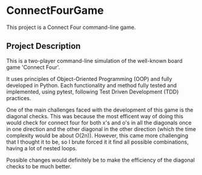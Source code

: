 # ConnectFourGame

This project is a Connect Four command-line game.

## Project Description
This is a two-player command-line simulation of the well-known board game 'Connect Four'.

It uses principles of Object-Oriented Programming (OOP) and fully developed in Python. Each functionality and method fully tested and implemented, using pytest, following Test Driven Development (TDD) practices.

One of the main challenges faced with the development of this game is the diagonal checks. This was because the most efficent way of doing this would check for connect four for both x's and o's in all the diagonals once in one direction and the other diagonal in the other direction (which the time complexity would be about O(2n)). However, this came more challenging that I thought it to be, so I brute forced it it find all possible combinations, having a lot of nested loops.

Possible changes would definitely be to make the efficiency of the diagonal checks to be much better.
